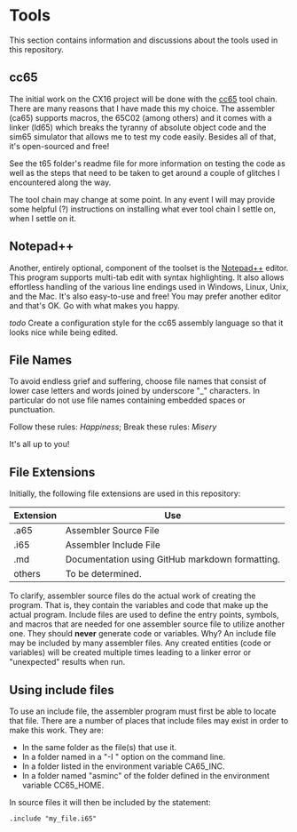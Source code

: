 # Tools

This section contains information and discussions about the tools used in this
repository.

## cc65

The initial work on the CX16 project will be done with the [cc65](https://cc65.github.io/)
tool chain. There are many reasons that I have made this my choice. The
assembler (ca65) supports macros, the 65C02 (among others) and it comes with
a linker (ld65) which breaks the tyranny of absolute object code and the sim65
simulator that allows me to test my code easily. Besides all of that, it's
open-sourced and free!

See the t65 folder's readme file for more information on testing the code as
well as the steps that need to be taken to get around a couple of glitches I
encountered along the way.

The tool chain may change at some point. In any event I will may provide some
helpful (?) instructions on installing what ever tool chain I settle on, when
I settle on it.

## Notepad++

Another, entirely optional, component of the toolset is the [Notepad++](https://notepad-plus-plus.org/)
editor. This program supports multi-tab edit with syntax highlighting. It also
allows effortless handling of the various line endings used in Windows, Linux,
Unix, and the Mac. It's also easy-to-use and free! You may prefer another
editor and that's OK. Go with what makes you happy.

_todo_ Create a configuration style for the cc65 assembly language so that it
looks nice while being edited.

## File Names

To avoid endless grief and suffering, choose file names that consist of lower
case letters and words joined by underscore "_" characters. In particular do
not use file names containing embedded spaces or punctuation.

Follow these rules: _Happiness_; Break these rules: _Misery_

It's all up to you!

## File Extensions

Initially, the following file extensions are used in this repository:

Extension | Use
----------|----------------------------------------------------
.a65      | Assembler Source File
.i65      | Assembler Include File
.md       | Documentation using GitHub markdown formatting.
others    | To be determined.

To clarify, assembler source files do the actual work of creating the program.
That is, they contain the variables and code that make up the actual program.
Include files are used to define the entry points, symbols, and macros that
are needed for one assembler source file to utilize another one. They should
**never** generate code or variables. Why? An include file may be included by
many assembler files. Any created entities (code or variables) will be created
multiple times leading to a linker error or "unexpected" results when run.

## Using include files

To use an include file, the assembler program must first be able to locate that
file. There are a number of places that include files may exist in order to
make this work. They are:

* In the same folder as the file(s) that use it.
* In a folder named in a "-I <folder>" option on the command line.
* In a folder listed in the environment variable CA65_INC.
* In a folder named "asminc" of the folder defined in the environment variable
CC65_HOME.

In source files it will then be included by the statement:

    .include "my_file.i65"
